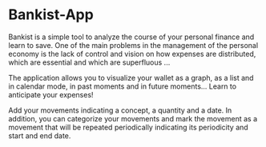 # Bankist-App
Bankist is a simple tool to analyze the course of your personal finance and learn to save. One of the main problems in the management of the personal economy is the lack of control and vision on how expenses are distributed, which are essential and which are superfluous ...

The application allows you to visualize your wallet as a graph, as a list and in calendar mode, in past moments and in future moments... Learn to anticipate your expenses!

Add your movements indicating a concept, a quantity and a date. In addition, you can categorize your movements and mark the movement as a movement that will be repeated periodically indicating its periodicity and start and end date.
